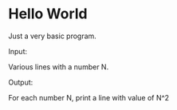 Hello World
===========

Just a very basic program.

Input:

Various lines with a number N.

Output:

For each number N, print a line with value of N^2

